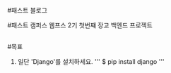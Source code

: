 #패스트 블로그 

#패스트 캠퍼스 웹프스 2기 첫번쨰 장고 백엔드 프로젝트
##
#목표
1. 일단 'Django'를 설치하세요.
'''
$ pip install django
'''
